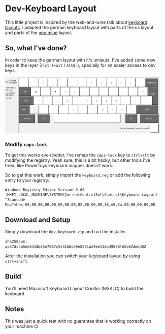 # Dev-Keyboard Layout

This little project is inspired by the web-and-wine talk about [keyboard layouts](https://github.com/web-and-wine/talks/issues/197). I adapted the german keyboard layout with parts of the us layout and parts of the [neo mine](https://neo-layout.org/Layouts/mine/) layout.

## So, what I've done?

In order to keep the german layout with it's umlauts, I've added some new keys in the layer 3 (`ctrl+alt` / `AltGr`), specially for an easier access to dev keys.

![Keyboard layout](screenshot.png)

### Modify `caps-lock`

To get this works even better, I've remap the `caps-lock` key to `ctrl+alt` by modifying the registry. Yeah sure, this is a bit hacky, but other tools i've tried, like PowerToys keyboard mapper doesn't work.

So to get this work, simply import the `keyboard.reg` or add the following entry to your registry:

```code
Windows Registry Editor Version 5.00
[HKEY_LOCAL_MACHINE\SYSTEM\CurrentControlSet\Control\Keyboard Layout]
"Scancode Map"=hex:00,00,00,00,00,00,00,00,02,00,00,00,38,e0,3a,00,00,00,00,00
```

## Download and Setup

Simply download the `dev-keyboard.zip` and run the installer.

`sha256sum: ac57dccb5de643db35e7807c554166ce9e8551ad9ee11ebd9558fd6b52debd82`

After the installation you can switch your keyboard layout by using `ctrl+shift`.

## Build

You'll need Microsoft Keyboard Layout Creator (MSKLC) to build the keyboard.

## Notes

This was just a quick test with no guarantee that is working correctly on your machine 😉
